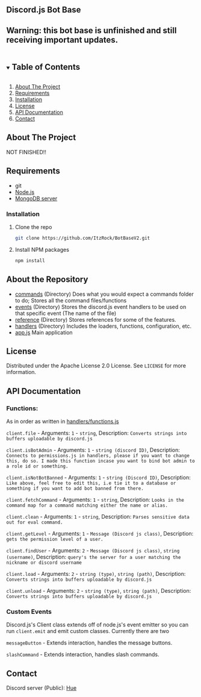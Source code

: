 ## Discord.js Bot Base

## Warning: this bot base is unfinished and still receiving important updates.

<!-- TABLE OF CONTENTS -->
<details open="open">
  <summary><h2 style="display: inline-block">Table of Contents</h2></summary>
  <ol>
    <li><a href="#about-the-project">About The Project</a></li>
    <li><a href="#requirements">Requirements</a></li>
    <li><a href="#installation">Installation</a></li>
    <li><a href="#license">License</a></li>
    <li><a href="#api-documentation">API Documentation</a></li>
    <li><a href="#contact">Contact</a></li>
  </ol>
</details>

<!-- ABOUT THE PROJECT -->
## About The Project

NOT FINISHED!!
## Requirements
- git
- [Node.js](https://nodejs.org/)
- [MongoDB server](https://www.mongodb.com/try/download/community)
### Installation

1. Clone the repo
   ```sh
   git clone https://github.com/ItzRock/BotBaseV2.git
   ```
2. Install NPM packages
   ```sh
   npm install
   ```
## About the Repository
- <a href="https://github.com/ItzRock/BotBaseV2/tree/master/commands">commands</a> (Directory) Does what you would expect a commands folder to do; Stores all the command files/functions
- <a href="https://github.com/ItzRock/BotBaseV2/tree/master/events">events</a> (Directory) Stores the discord.js event handlers to be used on that specific event (The name of the file)
- <a href="https://github.com/ItzRock/BotBaseV2/tree/master/reference">reference</a> (Directory) Stores references for some of the features.
- <a href="https://github.com/ItzRock/BotBaseV2/tree/master/handlers">handlers</a> (Directory) Includes the loaders, functions, configuration, etc.
- <a href="https://github.com/ItzRock/BotBaseV2/blob/master/app.js">app.js</a> Main application

<!-- LICENSE -->
## License

Distributed under the Apache License 2.0 License. See `LICENSE` for more information.

## API Documentation
### Functions: 
As in order as written in <a href="https://github.com/ItzRock/BotBaseV2/tree/master/handlers/functions.js">handlers/functions.js</a>

`client.file` - Arguments: `1` - `string`, Description: `Converts strings into buffers uploadable by discord.js`

`client.isBotAdmin` - Arguments: `1` - `string (discord ID)`, Description: `Connects to permissions.js in handlers, please if you want to change this, do so. I made this function incase you want to bind bot admin to a role id or something.`

`client.isNotBotBanned` - Arguments: `1` - `string (Discord ID)`, Description: `Like above, feel free to edit this, i.e tie it to a database or something if you want to add bot banned from there.`

`client.fetchCommand` - Arguments: `1` - `string`, Description: `Looks in the command map for a command matching either the name or alias.`

`client.clean` - Arguments: `1` - `string`, Description: `Parses sensitive data out for eval command.`

`client.getLevel` - Arguments: `1` - `Message (Discord js class)`, Description: `gets the permission level of a user.`

`client.findUser` - Arguments: `2` - `Message (Discord js class)`, `string (username)`, Description: `query's the server for a user matching the nickname or discord username`

`client.load` - Arguments: `2` - `string (type)`, `string (path)`, Description: `Converts strings into buffers uploadable by discord.js`

`client.unload` - Arguments: `2` - `string (type)`, `string (path)`, Description: `Converts strings into buffers uploadable by discord.js`

### Custom Events
Discord.js's Client class extends off of node.js's event emitter so you can run `client.emit` and emit custom classes. Currently there are two

`messageButton` - Extends interaction, handles the message buttons.

`slashCommand` - Extends interaction, handles slash commands.

<!-- CONTACT -->
## Contact
Discord server (Public): [Hue](https://discord.com/invite/QwgnZ83XD3)
